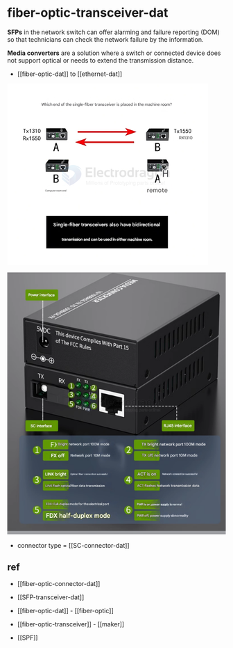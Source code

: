 
# fiber-optic-transceiver-dat


**SFPs** in the network switch can offer alarming and failure reporting (DOM) so that technicians can check the network failure by the information. 

**Media converters** are a solution where a switch or connected device does not support optical or needs to extend the transmission distance.

- [[fiber-optic-dat]] to [[ethernet-dat]]

![](2025-06-19-15-08-03.png)

![](2025-06-19-15-16-26.png)

- connector type = [[SC-connector-dat]] 


## ref 

- [[fiber-optic-connector-dat]]

- [[SFP-transceiver-dat]]

- [[fiber-optic-dat]] - [[fiber-optic]]
  
- [[fiber-optic-transceiver]] - [[maker]]

- [[SPF]]